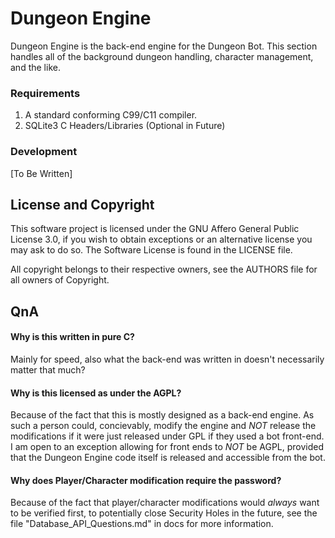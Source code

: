 Dungeon Engine
===============
   Dungeon Engine is the back-end engine for the Dungeon Bot. This section handles all of the background dungeon handling, character management, and the like.

### Requirements
1. A standard conforming C99/C11 compiler. 
2. SQLite3 C Headers/Libraries (Optional in Future)

### Development
[To Be Written]

## License and Copyright
This software project is licensed under the GNU Affero General Public License 3.0, if you wish to obtain exceptions or an alternative license you may ask to do so. The Software License is found in the LICENSE file.

All copyright belongs to their respective owners, see the AUTHORS file for all owners of Copyright.

## QnA  

#### Why is this written in pure C?  
   Mainly for speed, also what the back-end was written in doesn't necessarily matter that much?

#### Why is this licensed as under the AGPL?  
   Because of the fact that this is mostly designed as a back-end engine. As such a person could, concievably, modify the engine and _NOT_ release the modifications if it were just released under GPL if they used a bot front-end. I am open to an exception allowing for front ends to _NOT_ be AGPL, provided that the Dungeon Engine code itself is released and accessible from the bot.

#### Why does Player/Character modification require the password?  
   Because of the fact that player/character modifications would _always_ want to be verified first, to potentially close Security Holes in the future, see the file "Database_API_Questions.md" in docs for more information.
